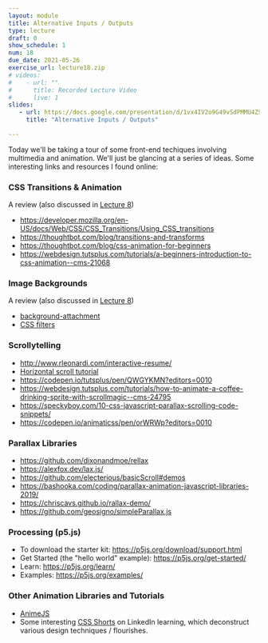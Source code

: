 ```yaml
---
layout: module
title: Alternative Inputs / Outputs
type: lecture
draft: 0
show_schedule: 1
num: 18
due_date: 2021-05-26
exercise_url: lecture18.zip
# videos: 
#    - url: ""
#      title: Recorded Lecture Video
#      live: 1
slides:
   - url: https://docs.google.com/presentation/d/1vx4IV2o9G49vSdPMMU4ZSTb043KvSNanPETnpgtGTpU/edit?usp=sharing
     title: "Alternative Inputs / Outputs"

---
```


Today we'll be taking a tour of some front-end techiques involving multimedia and animation. We'll just be glancing at a series of ideas. Some interesting links and resources I found online:

### CSS Transitions & Animation
A review (also discussed in [Lecture 8](lecture08))
* <a href="https://developer.mozilla.org/en-US/docs/Web/CSS/CSS_Transitions/Using_CSS_transitions" target="_blank">https://developer.mozilla.org/en-US/docs/Web/CSS/CSS_Transitions/Using_CSS_transitions</a>
* <a href="https://thoughtbot.com/blog/transitions-and-transforms" target="_blank">https://thoughtbot.com/blog/transitions-and-transforms</a>
* <a href="https://thoughtbot.com/blog/css-animation-for-beginners" target="_blank">https://thoughtbot.com/blog/css-animation-for-beginners</a>
* <a href="https://webdesign.tutsplus.com/tutorials/a-beginners-introduction-to-css-animation--cms-21068" target="_blank">https://webdesign.tutsplus.com/tutorials/a-beginners-introduction-to-css-animation--cms-21068</a>

### Image Backgrounds
A review (also discussed in [Lecture 8](lecture08))
* <a href="https://www.w3schools.com/cssref/pr_background-attachment.asp" target="_blank">background-attachment</a>
* <a href="https://www.w3schools.com/cssref/css3_pr_filter.asp" target="_blank">CSS filters</a>

### Scrollytelling
* <a href="http://www.rleonardi.com/interactive-resume/" target="_blank">http://www.rleonardi.com/interactive-resume/</a>
* <a href="https://www.youtube.com/watch?v=OeaHnxahf40" target="_blank">Horizontal scroll tutorial</a>
* <a href="https://codepen.io/tutsplus/pen/QWGYKMN?editors=0010" target="_blank">https://codepen.io/tutsplus/pen/QWGYKMN?editors=0010</a>
* <a href="https://webdesign.tutsplus.com/tutorials/how-to-animate-a-coffee-drinking-sprite-with-scrollmagic--cms-24795" target="_blank">https://webdesign.tutsplus.com/tutorials/how-to-animate-a-coffee-drinking-sprite-with-scrollmagic--cms-24795</a>
* <a href="https://speckyboy.com/10-css-javascript-parallax-scrolling-code-snippets/" target="_blank">https://speckyboy.com/10-css-javascript-parallax-scrolling-code-snippets/</a>
* <a href="https://codepen.io/animaticss/pen/orWRWp?editors=0010" target="_blank">https://codepen.io/animaticss/pen/orWRWp?editors=0010</a>

### Parallax Libraries
* <a href="https://github.com/dixonandmoe/rellax" target="_blank">https://github.com/dixonandmoe/rellax</a>
* <a href="https://alexfox.dev/lax.js/" target="_blank">https://alexfox.dev/lax.js/</a>
* <a href="https://github.com/electerious/basicScroll#demos" target="_blank">https://github.com/electerious/basicScroll#demos</a>
* <a href="https://bashooka.com/coding/parallax-animation-javascript" target="_blank">https://bashooka.com/coding/parallax-animation-javascript-libraries-2019/</a>
* <a href="https://chriscavs.github.io/rallax-demo/" target="_blank">https://chriscavs.github.io/rallax-demo/</a>
* <a href="https://github.com/geosigno/simpleParallax.js" target="_blank">https://github.com/geosigno/simpleParallax.js</a>

### Processing (p5.js)
* To download the starter kit: <a href="https://p5js.org/download/support.html" target="_blank">https://p5js.org/download/support.html</a>
* Get Started (the "hello world" example): <a href="https://p5js.org/get-started/" target="_blank">https://p5js.org/get-started/</a> 
* Learn: <a href="https://p5js.org/learn/" target="_blank">https://p5js.org/learn/</a>
* Examples: <a href="https://p5js.org/examples/" target="_blank">https://p5js.org/examples/</a>

### Other Animation Libraries and Tutorials
* <a href="https://github.com/juliangarnier/anime#getting-started" target="_blank">AnimeJS</a>
* Some interesting <a href="https://www.linkedin.com/learning/css-shorts/welcome?u=75814418" target="_blank">CSS Shorts</a> on LinkedIn learning, which deconstruct various design techniques / flourishes.